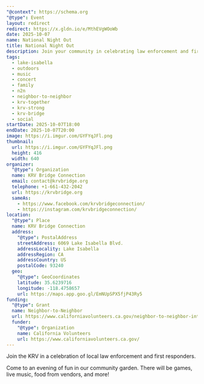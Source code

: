 ```yaml
---
"@context": https://schema.org
"@type": Event
layout: redirect
redirect: https://x.gldn.io/e/MthEVgWOoWb
date: 2025-10-07
name: National Night Out
title: National Night Out
description: Join your community in celebrating law enforcement and first responders. Featuring Live Music by Rock Slide.
tags:
  - lake-isabella
  - outdoors
  - music
  - concert
  - family
  - n2n
  - neighbor-to-neighbor
  - krv-together
  - krv-strong
  - krv-bridge
  - social
startDate: 2025-10-07T18:00
endDate: 2025-10-07T20:00
image: https://i.imgur.com/GYFYqJFl.png
thumbnail:
  url: https://i.imgur.com/GYFYqJFl.png
  height: 416
  width: 640
organizer:
  "@type": Organization
  name: KRV Bridge Connection
  email: contact@krvbridge.org
  telephone: +1-661-432-2042
  url: https://krvbridge.org
  sameAs:
    - https://www.facebook.com/krvbridgeconnection/
    - https://instagram.com/krvbridgeconnection/
location:
  "@type": Place
  name: KRV Bridge Connection
  address:
    "@type": PostalAddress
    streetAddress: 6069 Lake Isabella Blvd.
    addressLocality: Lake Isabella
    addressRegion: CA
    addressCountry: US
    postalCode: 93240
  geo:
    "@type": GeoCoordinates
    latitude: 35.6239716
    longitude: -118.4758657
    url: https://maps.app.goo.gl/EmNUpSPX5fjP43Ry5
funding:
  "@type": Grant
  name: Neighbor-to-Neighbor
  url: https://www.californiavolunteers.ca.gov/neighbor-to-neighbor-interest/
  funder:
    "@type": Organization
    name: California Volunteers
    url: https://www.californiavolunteers.ca.gov/
---
```

Join the KRV in a celebration of local law enforcement and first responders.

Come to an evening of fun in our community garden. There will be games, live music, food from vendors, and more!
